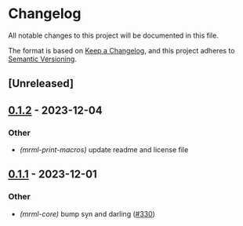 # Changelog
All notable changes to this project will be documented in this file.

The format is based on [Keep a Changelog](https://keepachangelog.com/en/1.0.0/),
and this project adheres to [Semantic Versioning](https://semver.org/spec/v2.0.0.html).

## [Unreleased]

## [0.1.2](https://github.com/jdrouet/mrml/compare/mrml-print-macros-v0.1.1...mrml-print-macros-v0.1.2) - 2023-12-04

### Other
- *(mrml-print-macros)* update readme and license file

## [0.1.1](https://github.com/jdrouet/mrml/compare/mrml-print-macros-v0.1.0...mrml-print-macros-v0.1.1) - 2023-12-01

### Other
- *(mrml-core)* bump syn and darling ([#330](https://github.com/jdrouet/mrml/pull/330))
